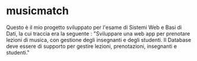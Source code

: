 # musicmatch
Questo è il mio progetto sviluppato per l'esame di Sistemi Web e Basi di Dati, la cui traccia era la seguente : "Sviluppare una web app per prenotare lezioni di musica, con gestione degli insegnanti e degli studenti. Il Database deve essere di supporto per gestire lezioni, prenotazioni, insegnanti e studenti."
